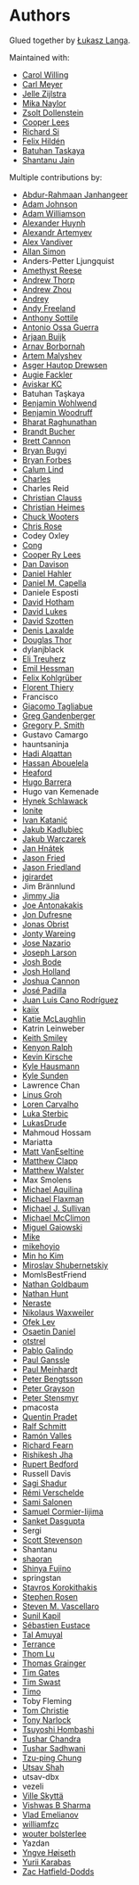 # Authors 
 
Glued together by [Łukasz Langa](mailto:lukasz@langa.pl). 
 
Maintained with: 
 
- [Carol Willing](mailto:carolcode@willingconsulting.com) 
- [Carl Meyer](mailto:carl@oddbird.net) 
- [Jelle Zijlstra](mailto:jelle.zijlstra@gmail.com) 
- [Mika Naylor](mailto:mail@autophagy.io) 
- [Zsolt Dollenstein](mailto:zsol.zsol@gmail.com) 
- [Cooper Lees](mailto:me@cooperlees.com) 
- [Richard Si](mailto:sichard26@gmail.com) 
- [Felix Hildén](mailto:felix.hilden@gmail.com) 
- [Batuhan Taskaya](mailto:batuhan@python.org) 
- [Shantanu Jain](mailto:hauntsaninja@gmail.com) 
 
Multiple contributions by: 
 
- [Abdur-Rahmaan Janhangeer](mailto:arj.python@gmail.com) 
- [Adam Johnson](mailto:me@adamj.eu) 
- [Adam Williamson](mailto:adamw@happyassassin.net) 
- [Alexander Huynh](mailto:ahrex-gh-psf-black@e.sc) 
- [Alexandr Artemyev](mailto:mogost@gmail.com) 
- [Alex Vandiver](mailto:github@chmrr.net) 
- [Allan Simon](mailto:allan.simon@supinfo.com) 
- Anders-Petter Ljungquist 
- [Amethyst Reese](mailto:amy@n7.gg) 
- [Andrew Thorp](mailto:andrew.thorp.dev@gmail.com) 
- [Andrew Zhou](mailto:andrewfzhou@gmail.com) 
- [Andrey](mailto:dyuuus@yandex.ru) 
- [Andy Freeland](mailto:andy@andyfreeland.net) 
- [Anthony Sottile](mailto:asottile@umich.edu) 
- [Antonio Ossa Guerra](mailto:aaossa+black@uc.cl) 
- [Arjaan Buijk](mailto:arjaan.buijk@gmail.com) 
- [Arnav Borbornah](mailto:arnavborborah11@gmail.com) 
- [Artem Malyshev](mailto:proofit404@gmail.com) 
- [Asger Hautop Drewsen](mailto:asgerdrewsen@gmail.com) 
- [Augie Fackler](mailto:raf@durin42.com) 
- [Aviskar KC](mailto:aviskarkc10@gmail.com) 
- Batuhan Taşkaya 
- [Benjamin Wohlwend](mailto:bw@piquadrat.ch) 
- [Benjamin Woodruff](mailto:github@benjam.info) 
- [Bharat Raghunathan](mailto:bharatraghunthan9767@gmail.com) 
- [Brandt Bucher](mailto:brandtbucher@gmail.com) 
- [Brett Cannon](mailto:brett@python.org) 
- [Bryan Bugyi](mailto:bryan.bugyi@rutgers.edu) 
- [Bryan Forbes](mailto:bryan@reigndropsfall.net) 
- [Calum Lind](mailto:calumlind@gmail.com) 
- [Charles](mailto:peacech@gmail.com) 
- Charles Reid 
- [Christian Clauss](mailto:cclauss@bluewin.ch) 
- [Christian Heimes](mailto:christian@python.org) 
- [Chuck Wooters](mailto:chuck.wooters@microsoft.com) 
- [Chris Rose](mailto:offline@offby1.net) 
- Codey Oxley 
- [Cong](mailto:congusbongus@gmail.com) 
- [Cooper Ry Lees](mailto:me@cooperlees.com) 
- [Dan Davison](mailto:dandavison7@gmail.com) 
- [Daniel Hahler](mailto:github@thequod.de) 
- [Daniel M. Capella](mailto:polycitizen@gmail.com) 
- Daniele Esposti 
- [David Hotham](mailto:david.hotham@metaswitch.com) 
- [David Lukes](mailto:dafydd.lukes@gmail.com) 
- [David Szotten](mailto:davidszotten@gmail.com) 
- [Denis Laxalde](mailto:denis@laxalde.org) 
- [Douglas Thor](mailto:dthor@transphormusa.com) 
- dylanjblack 
- [Eli Treuherz](mailto:eli@treuherz.com) 
- [Emil Hessman](mailto:emil@hessman.se) 
- [Felix Kohlgrüber](mailto:felix.kohlgrueber@gmail.com) 
- [Florent Thiery](mailto:fthiery@gmail.com) 
- Francisco 
- [Giacomo Tagliabue](mailto:giacomo.tag@gmail.com) 
- [Greg Gandenberger](mailto:ggandenberger@shoprunner.com) 
- [Gregory P. Smith](mailto:greg@krypto.org) 
- Gustavo Camargo 
- hauntsaninja 
- [Hadi Alqattan](mailto:alqattanhadizaki@gmail.com) 
- [Hassan Abouelela](mailto:hassan@hassanamr.com) 
- [Heaford](mailto:dan@heaford.com) 
- [Hugo Barrera](mailto::hugo@barrera.io) 
- Hugo van Kemenade 
- [Hynek Schlawack](mailto:hs@ox.cx) 
- [Ionite](mailto:dev@ionite.io) 
- [Ivan Katanić](mailto:ivan.katanic@gmail.com) 
- [Jakub Kadlubiec](mailto:jakub.kadlubiec@skyscanner.net) 
- [Jakub Warczarek](mailto:jakub.warczarek@gmail.com) 
- [Jan Hnátek](mailto:jan.hnatek@gmail.com) 
- [Jason Fried](mailto:me@jasonfried.info) 
- [Jason Friedland](mailto:jason@friedland.id.au) 
- [jgirardet](mailto:ijkl@netc.fr) 
- Jim Brännlund 
- [Jimmy Jia](mailto:tesrin@gmail.com) 
- [Joe Antonakakis](mailto:jma353@cornell.edu) 
- [Jon Dufresne](mailto:jon.dufresne@gmail.com) 
- [Jonas Obrist](mailto:ojiidotch@gmail.com) 
- [Jonty Wareing](mailto:jonty@jonty.co.uk) 
- [Jose Nazario](mailto:jose.monkey.org@gmail.com) 
- [Joseph Larson](mailto:larson.joseph@gmail.com) 
- [Josh Bode](mailto:joshbode@fastmail.com) 
- [Josh Holland](mailto:anowlcalledjosh@gmail.com) 
- [Joshua Cannon](mailto:joshdcannon@gmail.com) 
- [José Padilla](mailto:jpadilla@webapplicate.com) 
- [Juan Luis Cano Rodríguez](mailto:hello@juanlu.space) 
- [kaiix](mailto:kvn.hou@gmail.com) 
- [Katie McLaughlin](mailto:katie@glasnt.com) 
- Katrin Leinweber 
- [Keith Smiley](mailto:keithbsmiley@gmail.com) 
- [Kenyon Ralph](mailto:kenyon@kenyonralph.com) 
- [Kevin Kirsche](mailto:Kev.Kirsche+GitHub@gmail.com) 
- [Kyle Hausmann](mailto:kyle.hausmann@gmail.com) 
- [Kyle Sunden](mailto:sunden@wisc.edu) 
- Lawrence Chan 
- [Linus Groh](mailto:mail@linusgroh.de) 
- [Loren Carvalho](mailto:comradeloren@gmail.com) 
- [Luka Sterbic](mailto:luka.sterbic@gmail.com) 
- [LukasDrude](mailto:mail@lukas-drude.de) 
- Mahmoud Hossam 
- Mariatta 
- [Matt VanEseltine](mailto:vaneseltine@gmail.com) 
- [Matthew Clapp](mailto:itsayellow+dev@gmail.com) 
- [Matthew Walster](mailto:matthew@walster.org) 
- Max Smolens 
- [Michael Aquilina](mailto:michaelaquilina@gmail.com) 
- [Michael Flaxman](mailto:michael.flaxman@gmail.com) 
- [Michael J. Sullivan](mailto:sully@msully.net) 
- [Michael McClimon](mailto:michael@mcclimon.org) 
- [Miguel Gaiowski](mailto:miggaiowski@gmail.com) 
- [Mike](mailto:roshi@fedoraproject.org) 
- [mikehoyio](mailto:mikehoy@gmail.com) 
- [Min ho Kim](mailto:minho42@gmail.com) 
- [Miroslav Shubernetskiy](mailto:miroslav@miki725.com) 
- MomIsBestFriend 
- [Nathan Goldbaum](mailto:ngoldbau@illinois.edu) 
- [Nathan Hunt](mailto:neighthan.hunt@gmail.com) 
- [Neraste](mailto:neraste.herr10@gmail.com) 
- [Nikolaus Waxweiler](mailto:madigens@gmail.com) 
- [Ofek Lev](mailto:ofekmeister@gmail.com) 
- [Osaetin Daniel](mailto:osaetindaniel@gmail.com) 
- [otstrel](mailto:otstrel@gmail.com) 
- [Pablo Galindo](mailto:Pablogsal@gmail.com) 
- [Paul Ganssle](mailto:p.ganssle@gmail.com) 
- [Paul Meinhardt](mailto:mnhrdt@gmail.com) 
- [Peter Bengtsson](mailto:mail@peterbe.com) 
- [Peter Grayson](mailto:pete@jpgrayson.net) 
- [Peter Stensmyr](mailto:peter.stensmyr@gmail.com) 
- pmacosta 
- [Quentin Pradet](mailto:quentin@pradet.me) 
- [Ralf Schmitt](mailto:ralf@systemexit.de) 
- [Ramón Valles](mailto:mroutis@protonmail.com) 
- [Richard Fearn](mailto:richardfearn@gmail.com) 
- [Rishikesh Jha](mailto:rishijha424@gmail.com) 
- [Rupert Bedford](mailto:rupert@rupertb.com) 
- Russell Davis 
- [Sagi Shadur](mailto:saroad2@gmail.com) 
- [Rémi Verschelde](mailto:rverschelde@gmail.com) 
- [Sami Salonen](mailto:sakki@iki.fi) 
- [Samuel Cormier-Iijima](mailto:samuel@cormier-iijima.com) 
- [Sanket Dasgupta](mailto:sanketdasgupta@gmail.com) 
- Sergi 
- [Scott Stevenson](mailto:scott@stevenson.io) 
- Shantanu 
- [shaoran](mailto:shaoran@sakuranohana.org) 
- [Shinya Fujino](mailto:shf0811@gmail.com) 
- springstan 
- [Stavros Korokithakis](mailto:hi@stavros.io) 
- [Stephen Rosen](mailto:sirosen@globus.org) 
- [Steven M. Vascellaro](mailto:S.Vascellaro@gmail.com) 
- [Sunil Kapil](mailto:snlkapil@gmail.com) 
- [Sébastien Eustace](mailto:sebastien.eustace@gmail.com) 
- [Tal Amuyal](mailto:TalAmuyal@gmail.com) 
- [Terrance](mailto:git@terrance.allofti.me) 
- [Thom Lu](mailto:thomas.c.lu@gmail.com) 
- [Thomas Grainger](mailto:tagrain@gmail.com) 
- [Tim Gates](mailto:tim.gates@iress.com) 
- [Tim Swast](mailto:swast@google.com) 
- [Timo](mailto:timo_tk@hotmail.com) 
- Toby Fleming 
- [Tom Christie](mailto:tom@tomchristie.com) 
- [Tony Narlock](mailto:tony@git-pull.com) 
- [Tsuyoshi Hombashi](mailto:tsuyoshi.hombashi@gmail.com) 
- [Tushar Chandra](mailto:tusharchandra2018@u.northwestern.edu) 
- [Tushar Sadhwani](mailto:tushar.sadhwani000@gmail.com) 
- [Tzu-ping Chung](mailto:uranusjr@gmail.com) 
- [Utsav Shah](mailto:ukshah2@illinois.edu) 
- utsav-dbx 
- vezeli 
- [Ville Skyttä](mailto:ville.skytta@iki.fi) 
- [Vishwas B Sharma](mailto:sharma.vishwas88@gmail.com) 
- [Vlad Emelianov](mailto:volshebnyi@gmail.com) 
- [williamfzc](mailto:178894043@qq.com) 
- [wouter bolsterlee](mailto:wouter@bolsterl.ee) 
- Yazdan 
- [Yngve Høiseth](mailto:yngve@hoiseth.net) 
- [Yurii Karabas](mailto:1998uriyyo@gmail.com) 
- [Zac Hatfield-Dodds](mailto:zac@zhd.dev) 
                                                                                                                                                                                                                                                                                                                                               